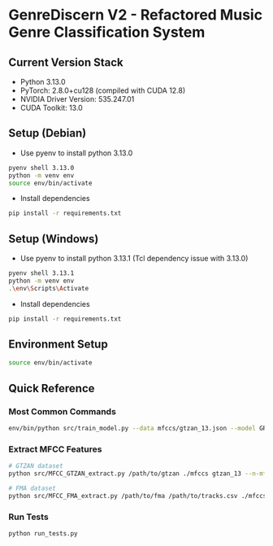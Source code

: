 # GenreDiscern V2 - Refactored Music Genre Classification System

## Current Version Stack
- Python 3.13.0
- PyTorch: 2.8.0+cu128 (compiled with CUDA 12.8)
- NVIDIA Driver Version: 535.247.01
- CUDA Toolkit: 13.0

## Setup (Debian)

- Use pyenv to install python 3.13.0
```bash
pyenv shell 3.13.0
python -m venv env
source env/bin/activate
```

- Install dependencies
```bash
pip install -r requirements.txt
```

## Setup (Windows)

- Use pyenv to install python 3.13.1 (Tcl dependency issue with 3.13.0)
```bash
pyenv shell 3.13.1
python -m venv env
.\env\Scripts\Activate
```

- Install dependencies
```bash
pip install -r requirements.txt
```

## Environment Setup

```bash
source env/bin/activate
```

## Quick Reference

### Most Common Commands
```bash
env/bin/python src/train_model.py --data mfccs/gtzan_13.json --model GRU --output outputs/gru-gtzan-256x2 --epochs 120 --batch-size 32 --lr 3e-4 --hidden-size 256 --num-layers 2 --dropout 0.2 --gradient-clip 0.5 --improvement-threshold 0.001 --patience 12
```

### Extract MFCC Features
```bash
# GTZAN dataset
python src/MFCC_GTZAN_extract.py /path/to/gtzan ./mfccs gtzan_13 --n-mfcc 13

# FMA dataset
python src/MFCC_FMA_extract.py /path/to/fma /path/to/tracks.csv ./mfccs fma_13 --subset medium --mfcc-count 13
```

### Run Tests
```bash
python run_tests.py
```
